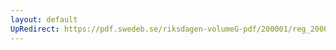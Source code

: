 ```yaml
---
layout: default
UpRedirect: https://pdf.swedeb.se/riksdagen-volumeG-pdf/200001/reg_200001/reg_200001_0057.pdf
---
```

